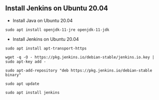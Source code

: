 ## Install Jenkins on Ubuntu 20.04

- Install Java on Ubuntu 20.04

```
sudo apt install openjdk-11-jre openjdk-11-jdk
```

- Install Jenkins on Ubuntu 20.04

```
sudo apt install apt-transport-https
```

```
wget -q -O - https://pkg.jenkins.io/debian-stable/jenkins.io.key | sudo apt-key add -
```

```
sudo apt-add-repository "deb https://pkg.jenkins.io/debian-stable binary"
```

```
sudo apt update
```

```
sudo apt install jenkins
```

